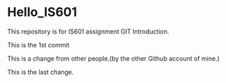 # Hello_IS601
This repository is for IS601 assignment GIT Introduction.


This is the 1st commit

This is a change from other people.(by the other Github account of mine.)

This is the last change.

